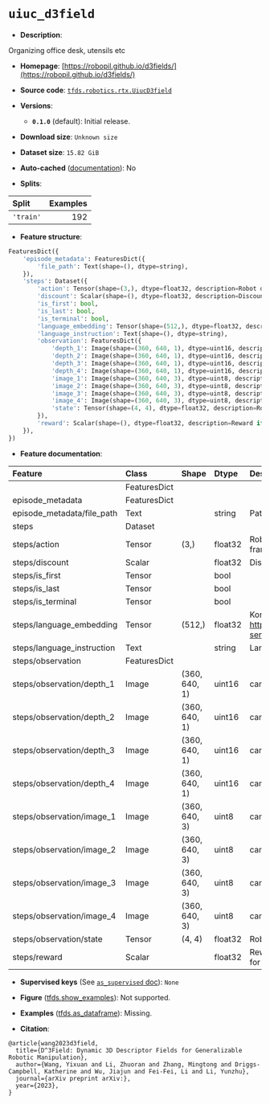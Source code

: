 <div itemscope itemtype="http://schema.org/Dataset">
  <div itemscope itemprop="includedInDataCatalog" itemtype="http://schema.org/DataCatalog">
    <meta itemprop="name" content="TensorFlow Datasets" />
  </div>
  <meta itemprop="name" content="uiuc_d3field" />
  <meta itemprop="description" content="Organizing office desk, utensils etc&#10;&#10;To use this dataset:&#10;&#10;```python&#10;import tensorflow_datasets as tfds&#10;&#10;ds = tfds.load(&#x27;uiuc_d3field&#x27;, split=&#x27;train&#x27;)&#10;for ex in ds.take(4):&#10;  print(ex)&#10;```&#10;&#10;See [the guide](https://www.tensorflow.org/datasets/overview) for more&#10;informations on [tensorflow_datasets](https://www.tensorflow.org/datasets).&#10;&#10;" />
  <meta itemprop="url" content="https://www.tensorflow.org/datasets/catalog/uiuc_d3field" />
  <meta itemprop="sameAs" content="https://robopil.github.io/d3fields/" />
  <meta itemprop="citation" content="@article{wang2023d3field,&#10;  title={D^3Field: Dynamic 3D Descriptor Fields for Generalizable Robotic Manipulation}, &#10;  author={Wang, Yixuan and Li, Zhuoran and Zhang, Mingtong and Driggs-Campbell, Katherine and Wu, Jiajun and Fei-Fei, Li and Li, Yunzhu},&#10;  journal={arXiv preprint arXiv:},&#10;  year={2023},&#10;}" />
</div>

# `uiuc_d3field`


*   **Description**:

Organizing office desk, utensils etc

*   **Homepage**:
    [https://robopil.github.io/d3fields/](https://robopil.github.io/d3fields/)

*   **Source code**:
    [`tfds.robotics.rtx.UiucD3field`](https://github.com/tensorflow/datasets/tree/master/tensorflow_datasets/robotics/rtx/rtx.py)

*   **Versions**:

    *   **`0.1.0`** (default): Initial release.

*   **Download size**: `Unknown size`

*   **Dataset size**: `15.82 GiB`

*   **Auto-cached**
    ([documentation](https://www.tensorflow.org/datasets/performances#auto-caching)):
    No

*   **Splits**:

Split     | Examples
:-------- | -------:
`'train'` | 192

*   **Feature structure**:

```python
FeaturesDict({
    'episode_metadata': FeaturesDict({
        'file_path': Text(shape=(), dtype=string),
    }),
    'steps': Dataset({
        'action': Tensor(shape=(3,), dtype=float32, description=Robot displacement from last frame),
        'discount': Scalar(shape=(), dtype=float32, description=Discount if provided, default to 1.),
        'is_first': bool,
        'is_last': bool,
        'is_terminal': bool,
        'language_embedding': Tensor(shape=(512,), dtype=float32, description=Kona language embedding. See https://tfhub.dev/google/universal-sentence-encoder-large/5),
        'language_instruction': Text(shape=(), dtype=string),
        'observation': FeaturesDict({
            'depth_1': Image(shape=(360, 640, 1), dtype=uint16, description=camera 1 depth observation.),
            'depth_2': Image(shape=(360, 640, 1), dtype=uint16, description=camera 2 depth observation.),
            'depth_3': Image(shape=(360, 640, 1), dtype=uint16, description=camera 3 depth observation.),
            'depth_4': Image(shape=(360, 640, 1), dtype=uint16, description=camera 4 depth observation.),
            'image_1': Image(shape=(360, 640, 3), dtype=uint8, description=camera 1 RGB observation.),
            'image_2': Image(shape=(360, 640, 3), dtype=uint8, description=camera 2 RGB observation.),
            'image_3': Image(shape=(360, 640, 3), dtype=uint8, description=camera 3 RGB observation.),
            'image_4': Image(shape=(360, 640, 3), dtype=uint8, description=camera 4 RGB observation.),
            'state': Tensor(shape=(4, 4), dtype=float32, description=Robot end-effector state),
        }),
        'reward': Scalar(shape=(), dtype=float32, description=Reward if provided, 1 on final step for demos.),
    }),
})
```

*   **Feature documentation**:

Feature                    | Class        | Shape         | Dtype   | Description
:------------------------- | :----------- | :------------ | :------ | :----------
                           | FeaturesDict |               |         |
episode_metadata           | FeaturesDict |               |         |
episode_metadata/file_path | Text         |               | string  | Path to the original data file.
steps                      | Dataset      |               |         |
steps/action               | Tensor       | (3,)          | float32 | Robot displacement from last frame
steps/discount             | Scalar       |               | float32 | Discount if provided, default to 1.
steps/is_first             | Tensor       |               | bool    |
steps/is_last              | Tensor       |               | bool    |
steps/is_terminal          | Tensor       |               | bool    |
steps/language_embedding   | Tensor       | (512,)        | float32 | Kona language embedding. See https://tfhub.dev/google/universal-sentence-encoder-large/5
steps/language_instruction | Text         |               | string  | Language Instruction.
steps/observation          | FeaturesDict |               |         |
steps/observation/depth_1  | Image        | (360, 640, 1) | uint16  | camera 1 depth observation.
steps/observation/depth_2  | Image        | (360, 640, 1) | uint16  | camera 2 depth observation.
steps/observation/depth_3  | Image        | (360, 640, 1) | uint16  | camera 3 depth observation.
steps/observation/depth_4  | Image        | (360, 640, 1) | uint16  | camera 4 depth observation.
steps/observation/image_1  | Image        | (360, 640, 3) | uint8   | camera 1 RGB observation.
steps/observation/image_2  | Image        | (360, 640, 3) | uint8   | camera 2 RGB observation.
steps/observation/image_3  | Image        | (360, 640, 3) | uint8   | camera 3 RGB observation.
steps/observation/image_4  | Image        | (360, 640, 3) | uint8   | camera 4 RGB observation.
steps/observation/state    | Tensor       | (4, 4)        | float32 | Robot end-effector state
steps/reward               | Scalar       |               | float32 | Reward if provided, 1 on final step for demos.

*   **Supervised keys** (See
    [`as_supervised` doc](https://www.tensorflow.org/datasets/api_docs/python/tfds/load#args)):
    `None`

*   **Figure**
    ([tfds.show_examples](https://www.tensorflow.org/datasets/api_docs/python/tfds/visualization/show_examples)):
    Not supported.

*   **Examples**
    ([tfds.as_dataframe](https://www.tensorflow.org/datasets/api_docs/python/tfds/as_dataframe)):
    Missing.

*   **Citation**:

```
@article{wang2023d3field,
  title={D^3Field: Dynamic 3D Descriptor Fields for Generalizable Robotic Manipulation},
  author={Wang, Yixuan and Li, Zhuoran and Zhang, Mingtong and Driggs-Campbell, Katherine and Wu, Jiajun and Fei-Fei, Li and Li, Yunzhu},
  journal={arXiv preprint arXiv:},
  year={2023},
}
```

